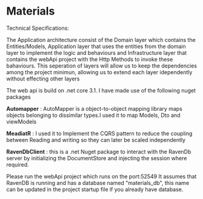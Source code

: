 # Materials

Technical Specifications:

The Application architecture consist of the Domain layer which contains the Entities/Models, Application layer that uses the entities from the domain layer to implement the logic and behaviours and Infrastructure layer that contains the webApi project with the Http Methods to invoke these bahaviours. This seperation of layers will allow us to keep the dependencies among the project minimun, allowing us to extend each layer idependently without effecting other layers

The web api is build on .net core 3.1. I have made use of the following nuget packages

**Automapper** : AutoMapper is a object-to-object mapping library maps objects belonging to dissimilar types.I used it to map Models, Dto and viewModels

**MeadiatR** : I used it to Implement the CQRS pattern to reduce the coupling between Reading and writing so they can later be scaled independently

**RavenDbClient** : this is a .net Nuget package to interact with the RavenDb server by initializing the DocumentStore and injecting the session where required.

Please run the webApi project which runs on the port:52549
It assumes that RavenDB is running and has a database named "materials_db",  this name can be updated in the project startup file if you already have database.

